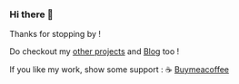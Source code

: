 ### Hi there 👋

Thanks for stopping by ! 

Do checkout my [other projects](https://sujaykundu.com/portfolio) and [Blog](https://sujaykundu.com/blog) too !

If you like my work, show some support : :coffee: <a href="https://www.buymeacoffee.com/sujaykundu">Buymeacoffee</a>
